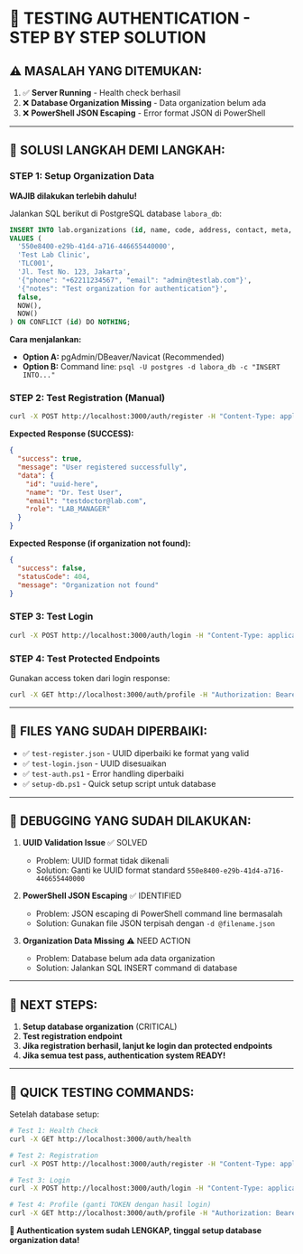 # 🧪 TESTING AUTHENTICATION - STEP BY STEP SOLUTION

## ⚠️ MASALAH YANG DITEMUKAN:

1. ✅ **Server Running** - Health check berhasil
2. ❌ **Database Organization Missing** - Data organization belum ada
3. ❌ **PowerShell JSON Escaping** - Error format JSON di PowerShell

---

## 🔧 SOLUSI LANGKAH DEMI LANGKAH:

### STEP 1: Setup Organization Data
**WAJIB dilakukan terlebih dahulu!**

Jalankan SQL berikut di PostgreSQL database `labora_db`:

```sql
INSERT INTO lab.organizations (id, name, code, address, contact, meta, is_deleted, created_at, updated_at)
VALUES (
  '550e8400-e29b-41d4-a716-446655440000',
  'Test Lab Clinic',
  'TLC001',
  'Jl. Test No. 123, Jakarta',
  '{"phone": "+62211234567", "email": "admin@testlab.com"}',
  '{"notes": "Test organization for authentication"}',
  false,
  NOW(),
  NOW()
) ON CONFLICT (id) DO NOTHING;
```

**Cara menjalankan:**
- **Option A:** pgAdmin/DBeaver/Navicat (Recommended)
- **Option B:** Command line: `psql -U postgres -d labora_db -c "INSERT INTO..."`

### STEP 2: Test Registration (Manual)
```bash
curl -X POST http://localhost:3000/auth/register -H "Content-Type: application/json" -d @test-register-fixed.json
```

**Expected Response (SUCCESS):**
```json
{
  "success": true,
  "message": "User registered successfully",
  "data": {
    "id": "uuid-here",
    "name": "Dr. Test User",
    "email": "testdoctor@lab.com",
    "role": "LAB_MANAGER"
  }
}
```

**Expected Response (if organization not found):**
```json
{
  "success": false,
  "statusCode": 404,
  "message": "Organization not found"
}
```

### STEP 3: Test Login
```bash
curl -X POST http://localhost:3000/auth/login -H "Content-Type: application/json" -d @test-login-fixed.json
```

### STEP 4: Test Protected Endpoints
Gunakan access token dari login response:
```bash
curl -X GET http://localhost:3000/auth/profile -H "Authorization: Bearer YOUR_ACCESS_TOKEN"
```

---

## 📁 FILES YANG SUDAH DIPERBAIKI:

- ✅ `test-register.json` - UUID diperbaiki ke format yang valid
- ✅ `test-login.json` - UUID disesuaikan
- ✅ `test-auth.ps1` - Error handling diperbaiki
- ✅ `setup-db.ps1` - Quick setup script untuk database

---

## 🐛 DEBUGGING YANG SUDAH DILAKUKAN:

1. **UUID Validation Issue** ✅ SOLVED
   - Problem: UUID format tidak dikenali
   - Solution: Ganti ke UUID format standard `550e8400-e29b-41d4-a716-446655440000`

2. **PowerShell JSON Escaping** ✅ IDENTIFIED
   - Problem: JSON escaping di PowerShell command line bermasalah
   - Solution: Gunakan file JSON terpisah dengan `-d @filename.json`

3. **Organization Data Missing** ⚠️ NEED ACTION
   - Problem: Database belum ada data organization
   - Solution: Jalankan SQL INSERT command di database

---

## 🎯 NEXT STEPS:

1. **Setup database organization** (CRITICAL)
2. **Test registration endpoint** 
3. **Jika registration berhasil, lanjut ke login dan protected endpoints**
4. **Jika semua test pass, authentication system READY!**

---

## 🚀 QUICK TESTING COMMANDS:

Setelah database setup:

```bash
# Test 1: Health Check
curl -X GET http://localhost:3000/auth/health

# Test 2: Registration  
curl -X POST http://localhost:3000/auth/register -H "Content-Type: application/json" -d @test-register.json

# Test 3: Login
curl -X POST http://localhost:3000/auth/login -H "Content-Type: application/json" -d @test-login.json

# Test 4: Profile (ganti TOKEN dengan hasil login)
curl -X GET http://localhost:3000/auth/profile -H "Authorization: Bearer TOKEN"
```

**🔑 Authentication system sudah LENGKAP, tinggal setup database organization data!**